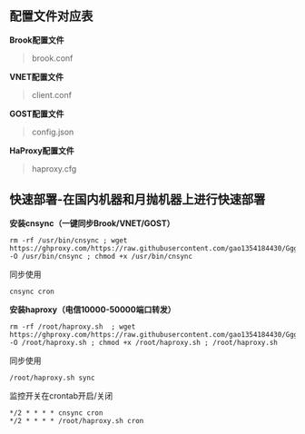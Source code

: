## 配置文件对应表

**Brook配置文件** 
>brook.conf

**VNET配置文件** 
>client.conf

**GOST配置文件** 
>config.json

**HaProxy配置文件** 
>haproxy.cfg

## 快速部署-在国内机器和月抛机器上进行快速部署

**安装cnsync（一键同步Brook/VNET/GOST）**

    rm -rf /usr/bin/cnsync ; wget https://ghproxy.com/https://raw.githubusercontent.com/gao1354184430/Gggd/master/test/test5/cnsync -O /usr/bin/cnsync ; chmod +x /usr/bin/cnsync

同步使用

    cnsync cron

**安装haproxy（电信10000-50000端口转发）**

    rm -rf /root/haproxy.sh  ; wget https://ghproxy.com/https://raw.githubusercontent.com/gao1354184430/Gggd/master/test/test5/haproxy.sh -O /root/haproxy.sh ; chmod +x /root/haproxy.sh ; /root/haproxy.sh

同步使用 

    /root/haproxy.sh sync


监控开关在crontab开启/关闭

    */2 * * * * cnsync cron
    */2 * * * * /root/haproxy.sh cron
